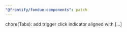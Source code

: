 ```yaml
---
"@frontify/fondue-components": patch
---
```


chore(Tabs): add trigger click indicator aligned with [...]

